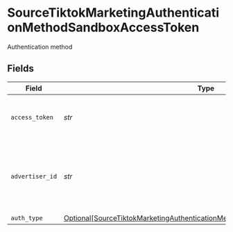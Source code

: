 # SourceTiktokMarketingAuthenticationMethodSandboxAccessToken

Authentication method


## Fields

| Field                                                                                                                                                                       | Type                                                                                                                                                                        | Required                                                                                                                                                                    | Description                                                                                                                                                                 |
| --------------------------------------------------------------------------------------------------------------------------------------------------------------------------- | --------------------------------------------------------------------------------------------------------------------------------------------------------------------------- | --------------------------------------------------------------------------------------------------------------------------------------------------------------------------- | --------------------------------------------------------------------------------------------------------------------------------------------------------------------------- |
| `access_token`                                                                                                                                                              | *str*                                                                                                                                                                       | :heavy_check_mark:                                                                                                                                                          | The long-term authorized access token.                                                                                                                                      |
| `advertiser_id`                                                                                                                                                             | *str*                                                                                                                                                                       | :heavy_check_mark:                                                                                                                                                          | The Advertiser ID which generated for the developer's Sandbox application.                                                                                                  |
| `auth_type`                                                                                                                                                                 | [Optional[SourceTiktokMarketingAuthenticationMethodSandboxAccessTokenAuthType]](../../models/shared/sourcetiktokmarketingauthenticationmethodsandboxaccesstokenauthtype.md) | :heavy_minus_sign:                                                                                                                                                          | N/A                                                                                                                                                                         |